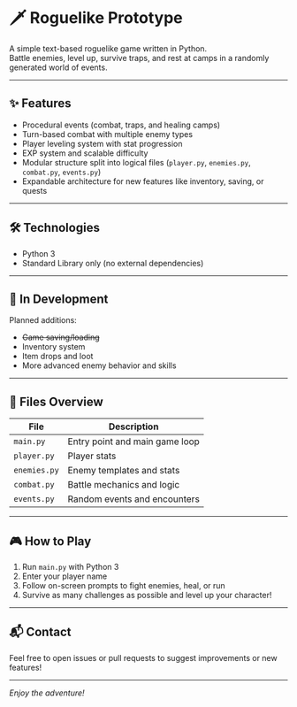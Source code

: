 # 🗡️ Roguelike Prototype

A simple text-based roguelike game written in Python.  
Battle enemies, level up, survive traps, and rest at camps in a randomly generated world of events.

---

## ✨ Features

- Procedural events (combat, traps, and healing camps)  
- Turn-based combat with multiple enemy types  
- Player leveling system with stat progression  
- EXP system and scalable difficulty  
- Modular structure split into logical files (`player.py`, `enemies.py`, `combat.py`, `events.py`)  
- Expandable architecture for new features like inventory, saving, or quests  

---

## 🛠️ Technologies

- Python 3  
- Standard Library only (no external dependencies)  

---

## 🚧 In Development

Planned additions:  
- <del>Game saving/loading</del>
- Inventory system  
- Item drops and loot  
- More advanced enemy behavior and skills  

---

## 📂 Files Overview

| File         | Description                      |
|--------------|---------------------------------|
| `main.py`    | Entry point and main game loop   |
| `player.py`  | Player stats                     |
| `enemies.py` | Enemy templates and stats        |
| `combat.py`  | Battle mechanics and logic       |
| `events.py`  | Random events and encounters     |

---

## 🎮 How to Play

1. Run `main.py` with Python 3  
2. Enter your player name  
3. Follow on-screen prompts to fight enemies, heal, or run  
4. Survive as many challenges as possible and level up your character!  

---

## 📬 Contact

Feel free to open issues or pull requests to suggest improvements or new features!

---

*Enjoy the adventure!*
